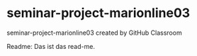 # seminar-project-marionline03
seminar-project-marionline03 created by GitHub Classroom

Readme: Das ist das read-me.

